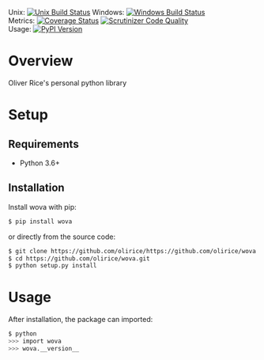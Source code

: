Unix: [![Unix Build Status](https://img.shields.io/travis/olirice/https://github.com/olirice/wova.git/master.svg)](https://travis-ci.org/olirice/https://github.com/olirice/wova.git) Windows: [![Windows Build Status](https://img.shields.io/appveyor/ci/olirice/https://github.com/olirice/wova.git/master.svg)](https://ci.appveyor.com/project/olirice/https://github.com/olirice/wova.git)<br>Metrics: [![Coverage Status](https://img.shields.io/coveralls/olirice/https://github.com/olirice/wova.git/master.svg)](https://coveralls.io/r/olirice/https://github.com/olirice/wova.git) [![Scrutinizer Code Quality](https://img.shields.io/scrutinizer/g/olirice/https://github.com/olirice/wova.git.svg)](https://scrutinizer-ci.com/g/olirice/https://github.com/olirice/wova.git/?branch=master)<br>Usage: [![PyPI Version](https://img.shields.io/pypi/v/wova.svg)](https://pypi.python.org/pypi/wova)

# Overview

Oliver Rice's personal python library

# Setup

## Requirements

* Python 3.6+

## Installation

Install wova with pip:

```sh
$ pip install wova
```

or directly from the source code:

```sh
$ git clone https://github.com/olirice/https://github.com/olirice/wova.git.git
$ cd https://github.com/olirice/wova.git
$ python setup.py install
```

# Usage

After installation, the package can imported:

```sh
$ python
>>> import wova
>>> wova.__version__
```
